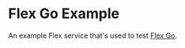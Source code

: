 # Flex Go Example

An example Flex service that's used to test [Flex Go](https://github.com/timw255/flex-go).